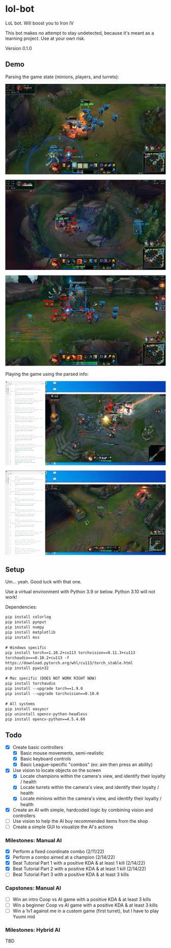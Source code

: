 # lol-bot

LoL bot. Will boost you to Iron IV

This bot makes no attempt to stay undetected, because it's meant as a learning project. Use at your own risk.

Version 0.1.0

## Demo

Parsing the game state (minions, players, and turrets):

![Vision Demo 3](img/demo/vision_demo3.jpg)

![Vision Demo 4](img/demo/vision_demo4.jpg)

![Vision Demo 5](img/demo/vision_demo5.jpg)

Playing the game using the parsed info:

![Manual AI Demo 1](img/demo/manual_ai_demo1.jpg)

![Manual AI Demo 2](img/demo/manual_ai_demo2.jpg)

## Setup

Um... yeah. Good luck with that one.

Use a virtual environment with Python 3.9 or below. Python 3.10 will not work!

Dependencies:
```shell
pip install colorlog
pip install pynput
pip install numpy
pip install matplotlib
pip install mss

# Windows specific
pip install torch==1.10.2+cu113 torchvision==0.11.3+cu113 torchaudio===0.10.2+cu113 -f https://download.pytorch.org/whl/cu113/torch_stable.html
pip install pywin32

# Mac specific (DOES NOT WORK RIGHT NOW)
pip install torchaudio
pip install --upgrade torch==1.9.0
pip install --upgrade torchvision==0.10.0

# All systems
pip install easyocr
pip uninstall opencv-python-headless
pip install opencv-python==4.5.4.60
```

## Todo

- [X] Create basic controllers
  - [X] Basic mouse movements, semi-realistic
  - [X] Basic keyboard controls
  - [X] Basic League-specific "combos" (ex: aim then press an ability)
- [X] Use vision to locate objects on the screen
  - [X] Locate champions within the camera's view, and identify their loyalty / health
  - [X] Locate turrets within the camera's view, and identify their loyalty / health
  - [X] Locate minions within the camera's view, and identify their loyalty / health
- [X] Create an AI with simple, hardcoded logic by combining vision and controllers
- [ ] Use vision to help the AI buy recommended items from the shop
- [ ] Create a simple GUI to visualize the AI's actions

### Milestones: Manual AI

  - [X] Perform a fixed coordinate combo (2/11/22)
  - [X] Perform a combo aimed at a champion (2/14/22)
  - [X] Beat Tutorial Part 1 with a positive KDA & at least 1 kill (2/14/22)
  - [X] Beat Tutorial Part 2 with a positive KDA & at least 1 kill (2/14/22)
  - [ ] Beat Tutorial Part 3 with a positive KDA & at least 3 kills

### Capstones: Manual AI

  - [ ] Win an intro Coop vs AI game with a positive KDA & at least 3 kills
  - [ ] Win a beginner Coop vs AI game with a positive KDA & at least 3 kills
  - [ ] Win a 1v1 against me in a custom game (first turret), but I have to play Yuumi mid

### Milestones: Hybrid AI

TBD
